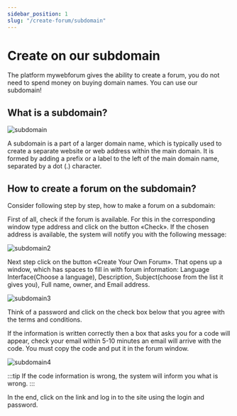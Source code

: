 ```yaml
---
sidebar_position: 1
slug: "/create-forum/subdomain"
---
```


# Create on our subdomain

The platform mywebforum gives the ability to create a forum, you do not need to spend money on buying domain names. You can use our subdomain!

## What is a subdomain?

![subdomain](/img/subdomain.png)

A subdomain is a part of a larger domain name, which is typically used to create a separate website or web address within the main domain. It is formed by adding a prefix or a label to the left of the main domain name, separated by a dot (.) character.

## How to create a forum on the subdomain?

Consider following step by step, how to make a forum on a subdomain:

First of all, check if the forum is available. For this in the corresponding window type address and click on the button «Check». If the chosen address is available, the system will notify you with the following message:

![subdomain2](/img/subdomain2.png)

Next step click on the button «Create Your Own Forum». That opens up a window, which has spaces to fill in with forum information: Language Interface(Choose a language), Description, Subject(choose from the list it gives you), Full name, owner, and Email address.

![subdomain3](/img/subdomain3.png)

Think of a password and click on the check box below that you agree with the terms and conditions.

If the information is written correctly then a box that asks you for a code will appear, check your email within 5-10 minutes an email will arrive with the code. You must copy the code and put it in the forum window.

![subdomain4](/img/subdomain4.png)

:::tip
If the code information is wrong, the system will inform you what is wrong.
:::

In the end, click on the link and log in to the site using the login and password.

